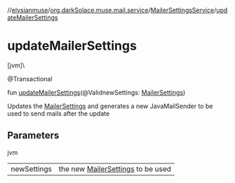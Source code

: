 //[elysianmuse](../../../index.md)/[org.darkSolace.muse.mail.service](../index.md)/[MailerSettingsService](index.md)/[updateMailerSettings](update-mailer-settings.md)

# updateMailerSettings

[jvm]\

@Transactional

fun [updateMailerSettings](update-mailer-settings.md)(@ValidnewSettings: [MailerSettings](../../org.darkSolace.muse.mail.model/-mailer-settings/index.md))

Updates the [MailerSettings](../../org.darkSolace.muse.mail.model/-mailer-settings/index.md) and generates a new JavaMailSender to be used to send mails after the update

## Parameters

jvm

| | |
|---|---|
| newSettings | the new [MailerSettings](../../org.darkSolace.muse.mail.model/-mailer-settings/index.md) to be used |
